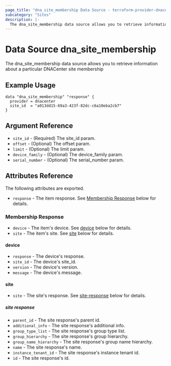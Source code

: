 ```yaml
---
page_title: "dna_site_membership Data Source - terraform-provider-dnacenter"
subcategory: "Sites"
description: |-
  The dna_site_membership data source allows you to retrieve information about a particular DNACenter site membership
---
```


# Data Source dna_site_membership

The dna_site_membership data source allows you to retrieve information about a particular DNACenter site membership

## Example Usage

```hcl
data "dna_site_membership" "response" {
  provider = dnacenter
  site_id  = "a013dd15-69a3-423f-82dc-c6a10eba2cb7"
}
```

## Argument Reference

- `site_id` - (Required) The site_id param.
- `offset` - (Optional) The offset param.
- `limit` - (Optional) The limit param.
- `device_family` - (Optional) The device_family param.
- `serial_number` - (Optional) The serial_number param.

## Attributes Reference

The following attributes are exported.

- `response` - The item response. See [Membership Response](#membership-response) below for details.

### Membership Response

- `device` - The item's device. See [device](#device) below for details.
- `site` - The item's site. See [site](#site) below for details.

#### device

- `response` - The device's response.
- `site_id` - The device's site_id.
- `version` - The device's version.
- `message` - The device's message.

#### site

- `site` - The site's response. See [site-response](#site-response) below for details.

##### site response

- `parent_id` - The site response's parent id.
- `additional_info` - The site response's additional info.
- `group_type_list` - The site response's group type list.
- `group_hierarchy` - The site response's group hierarchy.
- `group_name_hierarchy` - The site response's group name hierarchy.
- `name` - The site response's name.
- `instance_tenant_id` - The site response's instance tenant id.
- `id` - The site response's id.
